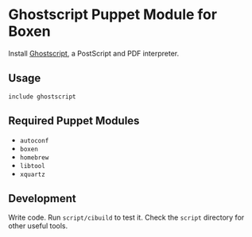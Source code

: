 # Ghostscript Puppet Module for Boxen

Install [Ghostscript](http://www.ghostscript.com), a PostScript and
PDF interpreter.

## Usage

```puppet
include ghostscript
```

## Required Puppet Modules

* `autoconf`
* `boxen`
* `homebrew`
* `libtool`
* `xquartz`

## Development

Write code. Run `script/cibuild` to test it. Check the `script`
directory for other useful tools.
